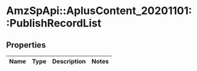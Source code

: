 # AmzSpApi::AplusContent_20201101::PublishRecordList

## Properties
Name | Type | Description | Notes
------------ | ------------- | ------------- | -------------


